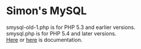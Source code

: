 ﻿# Simon's MySQL
﻿smysql-old-1.php is for PHP 5.3 and earlier versions.
﻿<br />
﻿smysql.php is for PHP 5.4 and later versions.<br />
<a href="http://ratajs.nhx.cz/SimonMySQL_manual/?lang=en">Here</a> or <a href="https://github.com/ratajs/Simon-MySQL/wiki">here</a> is documentation.
